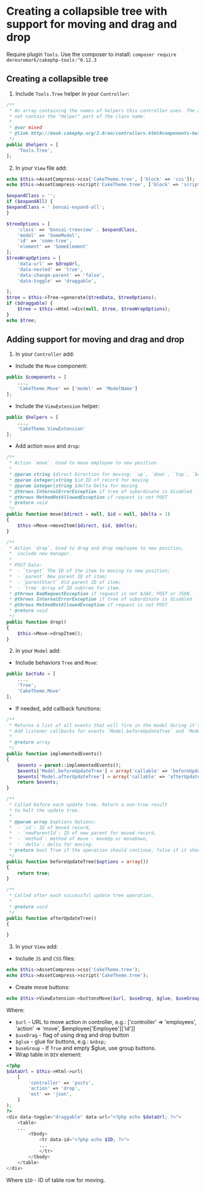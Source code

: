 # Creating a collapsible tree with support for moving and drag and drop

Require plugin `Tools`. Use the composer to install:
`composer require dereuromark/cakephp-tools:^0.12.3`

## Creating a collapsible tree

1. Include `Tools.Tree` helper in your `Controller`:
```php
/**
 * An array containing the names of helpers this controller uses. The array elements should
 * not contain the "Helper" part of the class name.
 *
 * @var mixed
 * @link http://book.cakephp.org/2.0/en/controllers.html#components-helpers-and-uses
 */
public $helpers = [
    'Tools.Tree',
];
```
2. In your `View` file add:
```php
echo $this->AssetCompress->css('CakeTheme.tree', ['block' => 'css']);
echo $this->AssetCompress->script('CakeTheme.tree', ['block' => 'script']);

$expandClass = '';
if ($expandAll) {
$expandClass = ' bonsai-expand-all';
}

$treeOptions = [
    'class' => 'bonsai-treeview' . $expandClass,
    'model' => 'SomeModel',
    'id' => 'some-tree',
    'element' => 'SomeElement'
];
$treeWrapOptions = [
    'data-url' => $dropUrl,
    'data-nested' => 'true',
    'data-change-parent' => 'false',
    'data-toggle' => 'draggable',

];
$tree = $this->Tree->generate($treeData, $treeOptions);
if ($draggable) {
    $tree = $this->Html->div(null, $tree, $treeWrapOptions);
}
echo $tree;
```

## Adding support for moving and drag and drop

1. In your `Controller` add: 
- Include the `Move` component:
```php
public $components = [
    ...,
    'CakeTheme.Move' => ['model' => 'ModelName']
];
```
- Include the `ViewExtension` helper:
```php
public $helpers = [
    ...,
    'CakeTheme.ViewExtension'
];
```
- Add action `move` and `drop`:
```php
/**
 * Action `move`. Used to move employee to new position.
 * 
 * @param string $direct Direction for moving: `up`, `down`, `top`, `bottom`
 * @param integer|string $id ID of record for moving
 * @param integer|string $delta Delta for moving
 * @throws InternalErrorException if tree of subordinate is disabled
 * @throws MethodNotAllowedException if request is not POST
 * @return void
 */
public function move($direct = null, $id = null, $delta = 1)
{
    $this->Move->moveItem($direct, $id, $delta);
}

/**
 * Action `drop`. Used to drag and drop employee to new position, 
 *  include new manager.
 *
 * POST Data:
 *  - `target` The ID of the item to moving to new position;
 *  - `parent` New parent ID of item;
 *  - `parentStart` Old parent ID of item;
 *  - `tree` Array of ID subtree for item. 
 * @throws BadRequestException if request is not AJAX, POST or JSON.
 * @throws InternalErrorException if tree of subordinate is disabled
 * @throws MethodNotAllowedException if request is not POST
 * @return void
 */
public function drop()
{
    $this->Move->dropItem();
}
```
2. In your `Model` add:
- Include behaviors `Tree` and `Move`:
```php
public $actsAs = [
    ...,
    'Tree',
    'CakeTheme.Move'
];
```
- If needed, add callback functions:
```php
/**
 * Returns a list of all events that will fire in the model during it's lifecycle.
 * Add listener callbacks for events `Model.beforeUpdateTree` and `Model.afterUpdateTree`.
 *
 * @return array
 */
public function implementedEvents() 
{
    $events = parent::implementedEvents();
    $events['Model.beforeUpdateTree'] = array('callable' => 'beforeUpdateTree', 'passParams' => true);
    $events['Model.afterUpdateTree'] = array('callable' => 'afterUpdateTree');
    return $events;
}

/**
 * Called before each update tree. Return a non-true result
 * to halt the update tree.
 *
 * @param array $options Options:
 *  - `id`: ID of moved record,
 *  - `newParentId`: ID of new parent for moved record,
 *  - `method`: method of move - moveUp or moveDown,
 *  - `delta`: delta for moving.
 * @return bool True if the operation should continue, false if it should abort
 */
public function beforeUpdateTree($options = array())
{
    return true;
}

/**
 * Called after each successful update tree operation.
 *  
 * @return void 
 */ 
public function afterUpdateTree()
{

}
```
3. In your `View` add:
- Include `JS` and `CSS` files:
```php
echo $this->AssetCompress->css('CakeTheme.tree');
echo $this->AssetCompress->script('CakeTheme.tree');
```
- Create move buttons:
```php
echo $this->ViewExtension->buttonsMove($url, $useDrag, $glue, $useGroup);
```
Where:
- `$url` - URL to move action in controller, e.g.: 
  ['controller' => 'employees', 'action' => 'move', $employee['Employee']['id']]
- `$useDrag` - flag of using drag and drop button
- `$glue` - glue for buttons, e.g.: `&nbsp;`
- `$useGroup` - If `True` and empty $glue, use group buttons.
- Wrap table in `DIV` element:
```php
<?php
$dataUrl = $this->Html->url(
    [
        'controller' => 'posts',
        'action' => 'drop',
        'ext' => 'json',
    ]
);
?>
<div data-toggle="draggable" data-url="<?php echo $dataUrl; ?>">
    <table>
    ...
        <tbody>
            <tr data-id="<?php echo $ID; ?>">
            ...
            </tr>
        </tbody>
    </table>
</div>
```
Where `$ID` - ID of table row for moving. 
